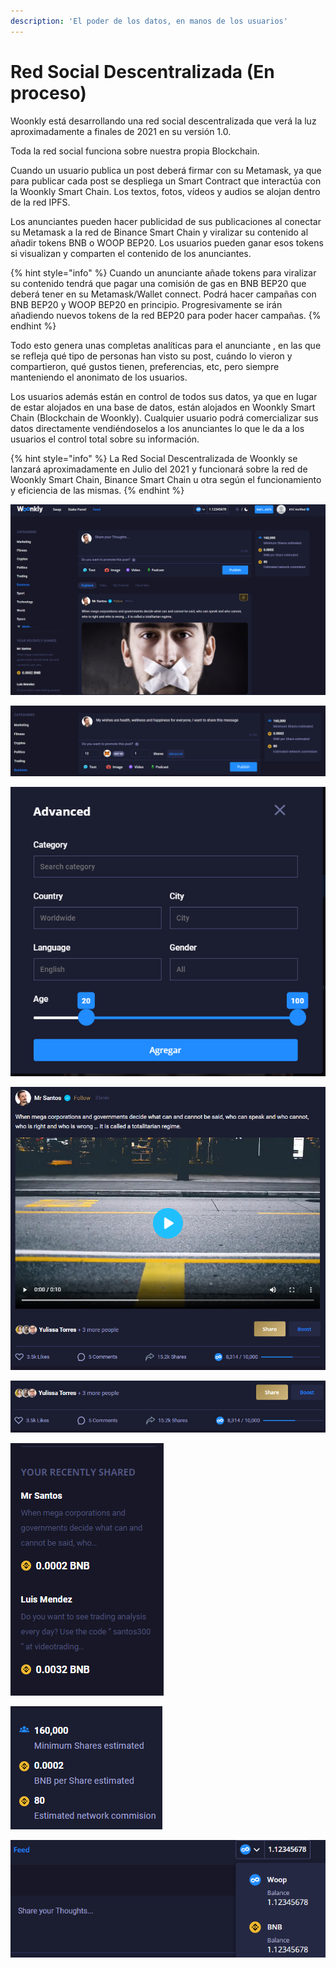 ```yaml
---
description: 'El poder de los datos, en manos de los usuarios'
---
```


# Red Social Descentralizada \(En proceso\)

Woonkly está desarrollando una red social descentralizada que verá la luz aproximadamente a finales de 2021 en su versión 1.0. 

Toda la red social funciona sobre nuestra propia Blockchain.

Cuando un usuario publica un post deberá firmar con su Metamask, ya que para publicar cada post se despliega un Smart Contract que interactúa con la Woonkly Smart Chain. Los textos, fotos, vídeos y audios se alojan dentro de la red IPFS. 

Los anunciantes pueden hacer publicidad de sus publicaciones al conectar su Metamask a la red de Binance Smart Chain y viralizar su contenido al añadir tokens BNB o WOOP BEP20. Los usuarios pueden ganar esos tokens si visualizan y comparten el contenido de los anunciantes. 

{% hint style="info" %}
Cuando un anunciante añade tokens para viralizar su contenido tendrá que pagar una comisión de gas en BNB BEP20 que deberá tener en su Metamask/Wallet connect. Podrá hacer campañas con BNB BEP20 y WOOP BEP20 en principio. Progresivamente se irán añadiendo nuevos tokens de la red BEP20 para poder hacer campañas.
{% endhint %}

Todo esto genera unas completas analíticas para el anunciante , en las que se refleja  qué tipo de personas han visto su post, cuándo lo vieron y compartieron, qué gustos tienen, preferencias, etc, pero siempre manteniendo el anonimato de los usuarios.

Los usuarios además están en control de todos sus datos, ya que en lugar de estar alojados en una base de datos, están alojados en Woonkly Smart Chain \(Blockchain de Woonkly\). Cualquier usuario podrá comercializar sus datos directamente vendiéndoselos a los anunciantes lo que le da a los usuarios el control total sobre su información.

{% hint style="info" %}
La Red Social Descentralizada de Woonkly se lanzará aproximadamente en Julio del 2021 y funcionará sobre la red de Woonkly Smart Chain, Binance Smart Chain u otra según el funcionamiento y eficiencia de las mismas.
{% endhint %}

![Visi&#xF3;n de la pantalla principal de la Red Social Descentralizada de Woonkly](../.gitbook/assets/feed1.png)

![](../.gitbook/assets/feed2.png)

![](../.gitbook/assets/feed3.png)

![](../.gitbook/assets/feed4.png)

![](../.gitbook/assets/feed6.png)

![](../.gitbook/assets/feed7.png)

![](../.gitbook/assets/feed8.png)

![](../.gitbook/assets/feed9.png)


